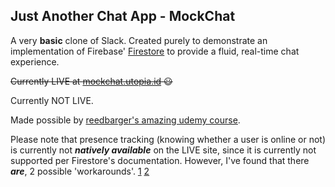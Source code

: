 ## Just Another Chat App - MockChat

A very **basic** clone of Slack.
Created purely to demonstrate an implementation of Firebase' [Firestore](https://firebase.google.com/docs/firestore) to provide a fluid, real-time chat experience.

~~Currently LIVE at [mockchat.utopia.id](https://mockchat.utopia.id) :smiley:~~


Currently NOT LIVE.

Made possible by [reedbarger's amazing udemy course](https://www.udemy.com/build-a-slack-chat-app-with-react-redux-and-firebase/).

Please note that presence tracking (knowing whether a user is online or not) is currently not **_natively available_** on the LIVE site, since it is currently not supported per Firestore's documentation. However, I've found that there **_are_**, 2 possible 'workarounds'.
[1](https://firebase.google.com/docs/firestore/solutions/presence) [2](https://stackoverflow.com/a/54660444/10656406)
